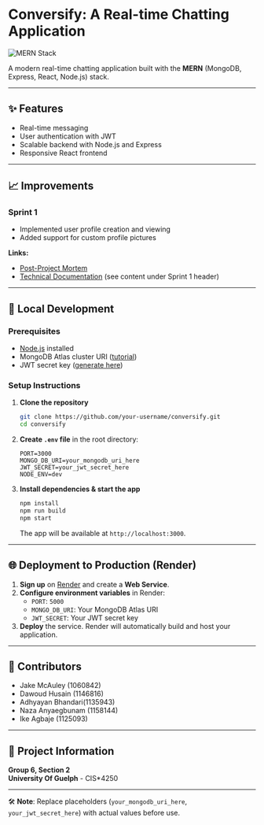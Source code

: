 # Conversify: A Real-time Chatting Application

![MERN Stack](https://img.shields.io/badge/MERN-Stack-green.svg)

A modern real-time chatting application built with the **MERN** (MongoDB, Express, React, Node.js) stack.

---

## ✨ Features
- Real-time messaging
- User authentication with JWT
- Scalable backend with Node.js and Express
- Responsive React frontend

---

## 📈 Improvements

### Sprint 1
- Implemented user profile creation and viewing
- Added support for custom profile pictures

**Links:**
- [Post-Project Mortem](https://gitlab.socs.uoguelph.ca/cis4250-chatapp/chatapp/-/wikis/Sprint-1/Agile-Coach/Post-Project-Mortem-)
- [Technical Documentation](https://gitlab.socs.uoguelph.ca/cis4250-chatapp/chatapp/-/wikis/Sprint-1) (see content under Sprint 1 header)


---

## 🚀 Local Development

### Prerequisites
- [Node.js](https://nodejs.org/en/download/) installed
- MongoDB Atlas cluster URI ([tutorial](https://www.mongodb.com/docs/atlas/tutorial/create-new-cluster/))
- JWT secret key ([generate here](https://jwtsecret.com/generate))

### Setup Instructions
1. **Clone the repository**
   ```bash
   git clone https://github.com/your-username/conversify.git
   cd conversify
   ```
2. **Create `.env` file** in the root directory:
   ```env
   PORT=3000
   MONGO_DB_URI=your_mongodb_uri_here
   JWT_SECRET=your_jwt_secret_here
   NODE_ENV=dev
   ```
3. **Install dependencies & start the app**
   ```bash
   npm install
   npm run build
   npm start
   ```
   The app will be available at `http://localhost:3000`.

---

## 🌐 Deployment to Production (Render)

1. **Sign up** on [Render](https://render.com) and create a **Web Service**.
2. **Configure environment variables** in Render:
   - `PORT`: `5000`
   - `MONGO_DB_URI`: Your MongoDB Atlas URI
   - `JWT_SECRET`: Your JWT secret key
3. **Deploy** the service. Render will automatically build and host your application.

---

## 👥 Contributors

- Jake McAuley (1060842)
- Dawoud Husain (1146816)
- Adhyayan Bhandari(1135943)
- Naza Anyaegbunam (1158144)
- Ike Agbaje (1125093)

---

## 📍 Project Information
**Group 6, Section 2**  
**University Of Guelph** - CIS*4250

---

🛠️ **Note**: Replace placeholders (`your_mongodb_uri_here`, `your_jwt_secret_here`) with actual values before use.

